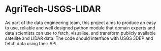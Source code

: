 # AgriTech-USGS-LIDAR

As part of the data engineering team, this project aims to produce an easy to use, reliable and well designed python module that domain experts and data scientists can use to fetch, visualise, and transform publicly available satellite and LIDAR data. The code should interface with USGS 3DEP and fetch data using their API.

